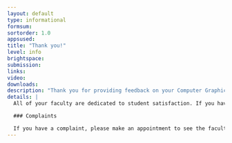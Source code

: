 ```yaml
---
layout: default
type: informational
formsum:
sortorder: 1.0
appsused:
title: "Thank you!"
level: info
brightspace: 
submission:
links:
video: 
downloads: 
description: "Thank you for providing feedback on your Computer Graphics course."
details: |
  All of your faculty are dedicated to student satisfaction. If you have general concerns about your course, please see your professor/instructor right away. Don't let anything go unsaid. We're here to listen.

  ### Complaints

  If you have a complaint, please make an appointment to see the faculty member in private. If the issue persists, please see one of your coordinators, David Bromley or Alain Paradis.
---
```

